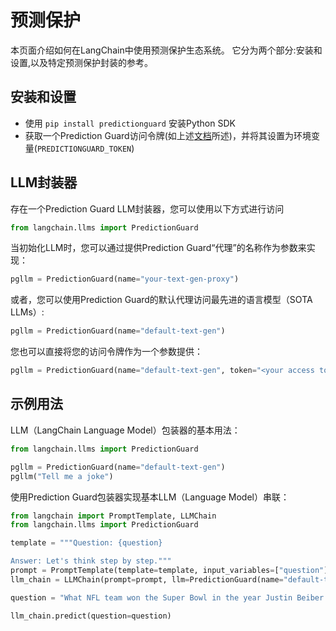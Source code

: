 # 预测保护

本页面介绍如何在LangChain中使用预测保护生态系统。
它分为两个部分:安装和设置,以及特定预测保护封装的参考。

## 安装和设置
- 使用 `pip install predictionguard` 安装Python SDK
- 获取一个Prediction Guard访问令牌(如上述[文档](https://docs.predictionguard.com/)所述)，并将其设置为环境变量(`PREDICTIONGUARD_TOKEN`)

## LLM封装器

存在一个Prediction Guard LLM封装器，您可以使用以下方式进行访问
```python
from langchain.llms import PredictionGuard
```
当初始化LLM时，您可以通过提供Prediction Guard“代理”的名称作为参数来实现：
```python
pgllm = PredictionGuard(name="your-text-gen-proxy")
```
或者，您可以使用Prediction Guard的默认代理访问最先进的语言模型（SOTA LLMs）:
```python
pgllm = PredictionGuard(name="default-text-gen")
```
您也可以直接将您的访问令牌作为一个参数提供：
```python
pgllm = PredictionGuard(name="default-text-gen", token="<your access token>")
```
## 示例用法

LLM（LangChain Language Model）包装器的基本用法：
```python
from langchain.llms import PredictionGuard

pgllm = PredictionGuard(name="default-text-gen")
pgllm("Tell me a joke")
```
使用Prediction Guard包装器实现基本LLM（Language Model）串联：


```python
from langchain import PromptTemplate, LLMChain
from langchain.llms import PredictionGuard

template = """Question: {question}

Answer: Let's think step by step."""
prompt = PromptTemplate(template=template, input_variables=["question"])
llm_chain = LLMChain(prompt=prompt, llm=PredictionGuard(name="default-text-gen"), verbose=True)

question = "What NFL team won the Super Bowl in the year Justin Beiber was born?"

llm_chain.predict(question=question)
```
